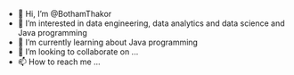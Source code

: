 - 👋 Hi, I’m @BothamThakor
- 👀 I’m interested in data engineering, data analytics and data science and Java programming
- 🌱 I’m currently learning about Java programming
- 💞️ I’m looking to collaborate on ...
- 📫 How to reach me ...




<!---
BothamThakor/BothamThakor is a ✨ special ✨ repository because its `README.md` (this file) appears on your GitHub profile.
You can click the Preview link to take a look at your changes.
--->
